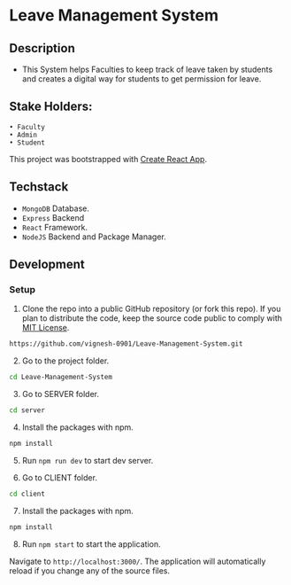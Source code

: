 # Leave Management System

## Description
- This System helps Faculties to keep track of leave taken by students and creates a digital way for students to get permission for leave.

## Stake Holders:
    • Faculty
    • Admin
    • Student

This project was bootstrapped with [Create React App](https://github.com/facebook/create-react-app).

## Techstack

- `MongoDB` Database.
- `Express` Backend
- `React` Framework.
- `NodeJS` Backend and Package Manager.

## Development

### Setup

1. Clone the repo into a public GitHub repository (or fork this repo). If you plan to distribute the code, keep the source code public to comply with [MIT License](LICENSE).

```sh 
https://github.com/vignesh-0901/Leave-Management-System.git
```

2. Go to the project folder.

```sh
cd Leave-Management-System
```

3. Go to SERVER folder.

```sh
cd server
```

4. Install the packages with npm.

```sh
npm install
```

5. Run `npm run dev` to start dev server. 


6. Go to CLIENT folder.

```sh
cd client
```

7. Install the packages with npm.

```sh
npm install
```

8. Run `npm start` to start the application.

Navigate to `http://localhost:3000/`. The application will automatically reload if you change any of the source files.